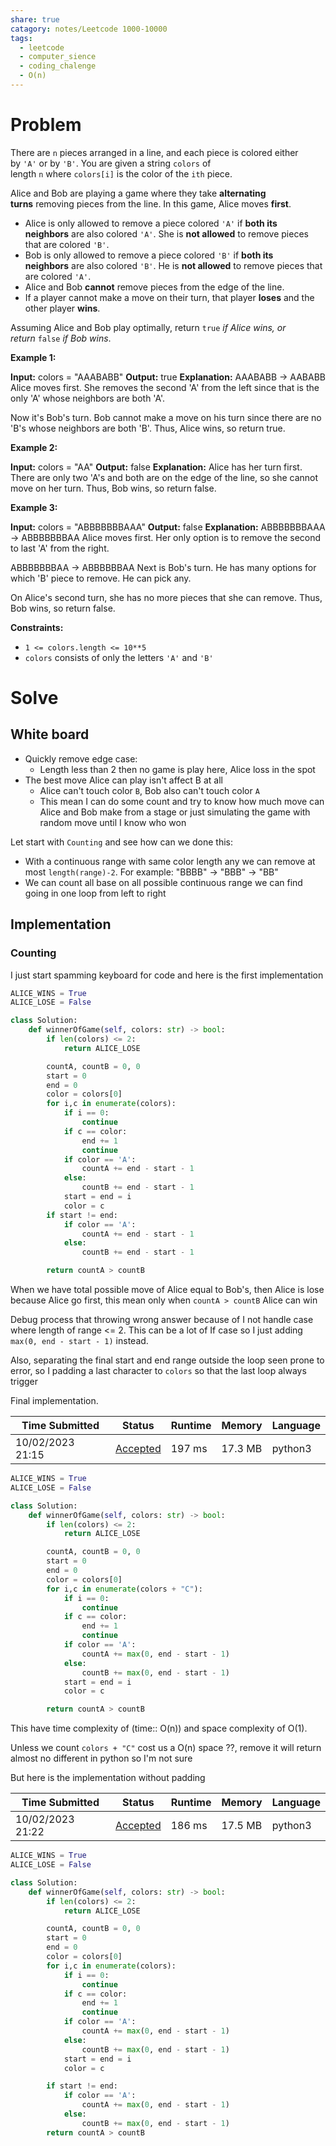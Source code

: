 ```yaml
---
share: true
catagory: notes/Leetcode 1000-10000
tags:
  - leetcode
  - computer_sience
  - coding_chalenge
  - O(n)
---
```


# Problem

There are `n` pieces arranged in a line, and each piece is colored either by `'A'` or by `'B'`. You are given a string `colors` of length `n` where `colors[i]` is the color of the `ith` piece.

Alice and Bob are playing a game where they take **alternating turns** removing pieces from the line. In this game, Alice moves **first**.

- Alice is only allowed to remove a piece colored `'A'` if **both its neighbors** are also colored `'A'`. She is **not allowed** to remove pieces that are colored `'B'`.
- Bob is only allowed to remove a piece colored `'B'` if **both its neighbors** are also colored `'B'`. He is **not allowed** to remove pieces that are colored `'A'`.
- Alice and Bob **cannot** remove pieces from the edge of the line.
- If a player cannot make a move on their turn, that player **loses** and the other player **wins**.

Assuming Alice and Bob play optimally, return `true` _if Alice wins, or return_ `false` _if Bob wins_.

**Example 1:**

**Input:** colors = "AAABABB"
**Output:** true
**Explanation:**
AAABABB -> AABABB
Alice moves first.
She removes the second 'A' from the left since that is the only 'A' whose neighbors are both 'A'.

Now it's Bob's turn.
Bob cannot make a move on his turn since there are no 'B's whose neighbors are both 'B'.
Thus, Alice wins, so return true.

**Example 2:**

**Input:** colors = "AA"
**Output:** false
**Explanation:**
Alice has her turn first.
There are only two 'A's and both are on the edge of the line, so she cannot move on her turn.
Thus, Bob wins, so return false.

**Example 3:**

**Input:** colors = "ABBBBBBBAAA"
**Output:** false
**Explanation:**
ABBBBBBBAAA -> ABBBBBBBAA
Alice moves first.
Her only option is to remove the second to last 'A' from the right.

ABBBBBBBAA -> ABBBBBBAA
Next is Bob's turn.
He has many options for which 'B' piece to remove. He can pick any.

On Alice's second turn, she has no more pieces that she can remove.
Thus, Bob wins, so return false.

**Constraints:**

- `1 <= colors.length <= 10**5`
- `colors` consists of only the letters `'A'` and `'B'`

# Solve

## White board

- Quickly remove edge case:
    - Length less than 2 then no game is play here, Alice loss in the spot
- The best move Alice can play isn't affect B at all
    - Alice can't touch color `B`, Bob also can't touch color `A`
    - This mean I can do some count and try to know how much move can Alice and Bob make from a stage or just simulating the game with random move until I know who won

Let start with `Counting` and see how can we done this:
- With a continuous range with same color length any we can remove at most `length(range)-2`. For example: "BBBB" -> "BBB" -> "BB"
- We can count all base on all possible continuous range we can find going in one loop from left to right

## Implementation

### Counting

I just start spamming keyboard for code and here is the first implementation

```python
ALICE_WINS = True
ALICE_LOSE = False

class Solution:
    def winnerOfGame(self, colors: str) -> bool:
        if len(colors) <= 2:
            return ALICE_LOSE

        countA, countB = 0, 0
        start = 0
        end = 0
        color = colors[0]
        for i,c in enumerate(colors):
            if i == 0:
                continue
            if c == color:
                end += 1
                continue
            if color == 'A':
                countA += end - start - 1
            else:
                countB += end - start - 1
            start = end = i
            color = c
        if start != end:
            if color == 'A':
                countA += end - start - 1
            else:
                countB += end - start - 1

        return countA > countB
```

When we have total possible move of Alice equal to Bob's, then Alice is lose because Alice go first, this mean only when `countA > countB` Alice can win 

Debug process that throwing wrong answer because of I not handle case where length of range <= 2. This can be a lot of If case so I just adding `max(0, end - start - 1)` instead.

Also, separating the final start and end range outside the loop seen prone to error, so I padding a last character to `colors` so that the last loop always trigger

Final implementation.

|Time Submitted|Status|Runtime|Memory|Language|
|---|---|---|---|---|
|10/02/2023 21:15|[Accepted](https://leetcode.com/submissions/detail/1064992194/)|197 ms|17.3 MB|python3|

```python
ALICE_WINS = True
ALICE_LOSE = False

class Solution:
    def winnerOfGame(self, colors: str) -> bool:
        if len(colors) <= 2:
            return ALICE_LOSE

        countA, countB = 0, 0
        start = 0
        end = 0
        color = colors[0]
        for i,c in enumerate(colors + "C"):
            if i == 0:
                continue
            if c == color:
                end += 1
                continue
            if color == 'A':
                countA += max(0, end - start - 1)
            else:
                countB += max(0, end - start - 1)
            start = end = i
            color = c

        return countA > countB
```

This have time complexity of (time:: O(n)) and space complexity of O(1). 

Unless we count `colors + "C"` cost us a O(n) space ??, remove it will return almost no different in python so I'm not sure

But here is the implementation without padding 

|Time Submitted|Status|Runtime|Memory|Language|
|---|---|---|---|---|
|10/02/2023 21:22|[Accepted](https://leetcode.com/submissions/detail/1064998282/)|186 ms|17.5 MB|python3|

```python
ALICE_WINS = True
ALICE_LOSE = False

class Solution:
    def winnerOfGame(self, colors: str) -> bool:
        if len(colors) <= 2:
            return ALICE_LOSE

        countA, countB = 0, 0
        start = 0
        end = 0
        color = colors[0]
        for i,c in enumerate(colors):
            if i == 0:
                continue
            if c == color:
                end += 1
                continue
            if color == 'A':
                countA += max(0, end - start - 1)
            else:
                countB += max(0, end - start - 1)
            start = end = i
            color = c

        if start != end:
            if color == 'A':
                countA += max(0, end - start - 1)
            else:
                countB += max(0, end - start - 1)
        return countA > countB
```

